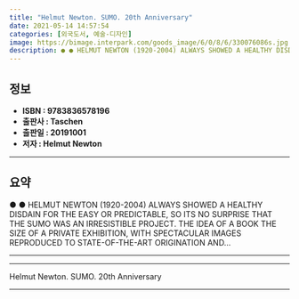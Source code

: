 ```yaml
---
title: "Helmut Newton. SUMO. 20th Anniversary"
date: 2021-05-14 14:57:54
categories: [외국도서, 예술-디자인]
image: https://bimage.interpark.com/goods_image/6/0/8/6/330076086s.jpg
description: ● ● HELMUT NEWTON (1920-2004) ALWAYS SHOWED A HEALTHY DISDAIN FOR THE EASY OR PREDICTABLE, SO ITS NO SURPRISE THAT THE SUMO WAS AN IRRESISTIBLE PROJECT. THE I
---
```


## **정보**

- **ISBN : 9783836578196**
- **출판사 : Taschen**
- **출판일 : 20191001**
- **저자 : Helmut Newton**

------



## **요약**

●  ●  HELMUT NEWTON (1920-2004) ALWAYS SHOWED A HEALTHY DISDAIN FOR THE EASY OR PREDICTABLE, SO ITS NO SURPRISE THAT THE SUMO WAS AN IRRESISTIBLE PROJECT. THE IDEA OF A BOOK THE SIZE OF A PRIVATE EXHIBITION, WITH SPECTACULAR IMAGES REPRODUCED TO STATE-OF-THE-ART ORIGINATION AND... 

------



------


Helmut Newton. SUMO. 20th Anniversary 

------


